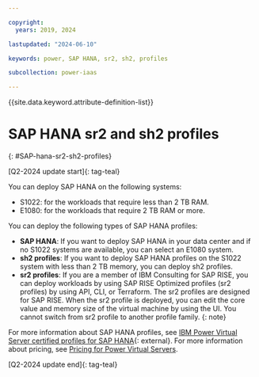 ```yaml
---

copyright:
  years: 2019, 2024

lastupdated: "2024-06-10"

keywords: power, SAP HANA, sr2, sh2, profiles

subcollection: power-iaas

---
```


{{site.data.keyword.attribute-definition-list}}



# SAP HANA sr2 and sh2 profiles
{: #SAP-hana-sr2-sh2-profiles}


[Q2-2024 update start]{: tag-teal}

You can deploy SAP HANA on the following systems:

* S1022: for the workloads that require less than 2 TB RAM.
* E1080: for the workloads that require 2 TB RAM or more.

You can deploy the following types of SAP HANA profiles:

* **SAP HANA**: If you want to deploy SAP HANA in your data center and if no S1022 systems are available, you can select an E1080 system.
* **sh2 profiles**: If you want to deploy SAP HANA profiles on the S1022 system with less than 2 TB memory, you can deploy sh2 profiles.
* **sr2 profiles**: If you are a member of IBM Consulting for SAP RISE, you can deploy workloads by using SAP RISE Optimized profiles (sr2 profiles) by using API, CLI, or Terraform. The sr2 profiles are designed for SAP RISE. When the sr2 profile is deployed, you can edit the core value and memory size of the virtual machine by using the UI.
    You cannot switch from sr2 profile to another profile family.
    {: note}

For more information about SAP HANA profiles, see [IBM Power Virtual Server certified profiles for SAP HANA](https://cloud.ibm.com/docs/sap?topic=sap-hana-iaas-offerings-profiles-power-vs){: external}. For more information about pricing, see [Pricing for Power Virtual Servers](/docs/power-iaas?topic=power-iaas-pricing-virtual-server).

[Q2-2024 update end]{: tag-teal}



